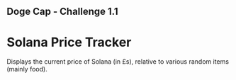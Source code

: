 ## Doge Cap - Challenge 1.1

# Solana Price Tracker

Displays the current price of Solana (in £s), relative to various random items (mainly food).
